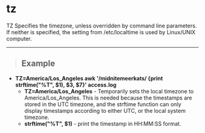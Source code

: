 # tz

TZ Specifies the timezone, unless overridden by command line parameters. If neither is specified, the setting from /etc/localtime is used by Linux/UNIX computer.

---

> ## **Example**

- **TZ=America/Los_Angeles awk '/midnitemeerkats/ {print strftime("%T", $1), $3, $7}' access.log**
    - **TZ=America/Los_Angeles** - Temporarily sets the local timezone to America/Los_Angeles. This is needed because the timestamps are stored in the UTC timezone, and the strftime function can only display timestamps according to either UTC, or the local system timezone.
    - **strftime("%T", $1)** - print the timestamp in HH:MM:SS format.
